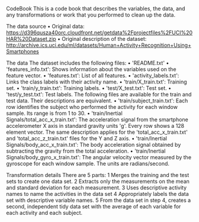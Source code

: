 CodeBook
This is a code book that describes the variables, the data, and any transformations or work that you performed to clean up the data.

The data source
	•	Original data: https://d396qusza40orc.cloudfront.net/getdata%2Fprojectfiles%2FUCI%20HAR%20Dataset.zip
	•	Original description of the dataset: http://archive.ics.uci.edu/ml/datasets/Human+Activity+Recognition+Using+Smartphones


The data
The dataset includes the following files:
	•	'README.txt'
	•	'features_info.txt': Shows information about the variables used on the feature vector.
	•	'features.txt': List of all features.
	•	'activity_labels.txt': Links the class labels with their activity name.
	•	'train/X_train.txt': Training set.
	•	'train/y_train.txt': Training labels.
	•	'test/X_test.txt': Test set.
	•	'test/y_test.txt': Test labels.
The following files are available for the train and test data. Their descriptions are equivalent.
	•	'train/subject_train.txt': Each row identifies the subject who performed the activity for each window sample. Its range is from 1 to 30.
	•	'train/Inertial Signals/total_acc_x_train.txt': The acceleration signal from the smartphone accelerometer X axis in standard gravity units 'g'. Every row shows a 128 element vector. The same description applies for the 'total_acc_x_train.txt' and 'total_acc_z_train.txt' files for the Y and Z axis.
	•	'train/Inertial Signals/body_acc_x_train.txt': The body acceleration signal obtained by subtracting the gravity from the total acceleration.
	•	'train/Inertial Signals/body_gyro_x_train.txt': The angular velocity vector measured by the gyroscope for each window sample. The units are radians/second.

Transformation details
There are 5 parts:
	1	Merges the training and the test sets to create one data set.
	2	Extracts only the measurements on the mean and standard deviation for each measurement.
	3	Uses descriptive activity names to name the activities in the data set
	4	Appropriately labels the data set with descriptive variable names.
	5	From the data set in step 4, creates a second, independent tidy data set with the average of each variable for each activity and each subject.
